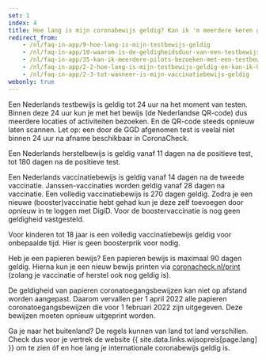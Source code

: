 ```yaml
---
set: 1
index: 4
title: Hoe lang is mijn coronabewijs geldig? Kan ik 'm meerdere keren gebruiken?
redirect_from: 
    - /nl/faq-in-app/9-hoe-lang-is-mijn-testbewijs-geldig
    - /nl/faq-in-app/10-waarom-is-de-geldigheidsduur-van-een-testbewijs-40-uur
    - /nl/faq-in-app/35-kan-ik-meerdere-pilots-bezoeken-met-een-testbewijs/
    - /nl/faq-in-app/2-2-hoe-lang-is-mijn-testbewijs-geldig-en-kan-ik-hem-meerdere-keren-gebruiken
    - /nl/faq-in-app/2-3-tot-wanneer-is-mijn-vaccinatiebewijs-geldig
webonly: true
---
```

Een Nederlands testbewijs is geldig tot 24 uur na het moment van testen. Binnen deze 24 uur kun je met het bewijs (de Nederlandse QR-code) dus meerdere locaties of activiteiten bezoeken. En de QR-code steeds opnieuw laten scannen. Let op: een door de GGD afgenomen test is veelal niet binnen 24 uur na afname beschikbaar in CoronaCheck.

Een Nederlands herstelbewijs is geldig vanaf 11 dagen na de positieve test, tot 180 dagen na de positieve test.

Een Nederlands vaccinatiebewijs is geldig vanaf 14 dagen na de tweede vaccinatie. Janssen-vaccinaties worden geldig vanaf 28 dagen na vaccinatie. Een volledig vaccinatiebewijs is 270 dagen geldig. Zodra je een nieuwe (booster)vaccinatie hebt gehad kun je deze zelf toevoegen door opnieuw in te loggen met DigiD. Voor de boostervaccinatie is nog geen geldigheid vastgesteld.

Voor kinderen tot 18 jaar is een volledig vaccinatiebewijs geldig voor onbepaalde tijd. Hier is geen boosterprik voor nodig.

Heb je een papieren bewijs?  Een papieren bewijs is maximaal 90 dagen geldig. Hierna kun je een nieuw bewijs printen via [coronacheck.nl/print](/print) (zolang je vaccinatie of herstel ook nog geldig is).

De geldigheid van papieren coronatoegangsbewijzen kan niet op afstand worden aangepast.  Daarom vervallen per 1 april 2022 alle papieren coronatoegangsbewijzen die voor 1 februari 2022 zijn uitgegeven. Deze bewijzen moeten opnieuw uitgeprint worden.

Ga je naar het buitenland? De regels kunnen van land tot land verschillen. Check dus voor je vertrek de website {{ site.data.links.wijsopreis[page.lang] }} om te zien óf en hoe lang je internationale coronabewijs geldig is.
 

